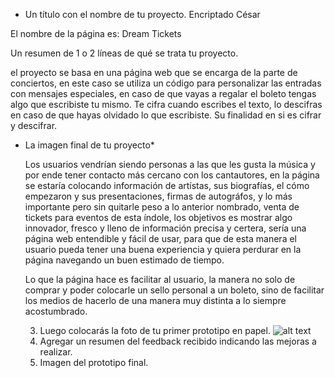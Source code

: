 * Un título con el nombre de tu proyecto.
Encriptado César

El nombre de la página es: Dream Tickets

Un resumen de 1 o 2 líneas de qué se trata tu proyecto.

el proyecto se basa en una página web que se encarga de la parte de conciertos, en este caso se utiliza un código para personalizar 
las entradas con mensajes especiales, en caso de que vayas a regalar el boleto tengas algo que escribiste tu mismo. Te cifra cuando escribes el texto, lo descifras en caso de que hayas olvidado lo que escribiste. Su finalidad en si es cifrar y descifrar.
* La imagen final de tu proyecto*

  
    Los usuarios vendrían siendo personas a las que les gusta la música y por ende tener contacto más cercano con los cantautores,
    en la página se estaría colocando información de artístas, sus biografías, el cómo empezaron y sus presentaciones, firmas de autográfos, y lo más importante pero sin quitarle peso a lo anterior nombrado, venta de tickets para eventos de esta índole,
    los objetivos es mostrar algo innovador, fresco y lleno de información precisa y certera, sería una página web entendible y fácil de usar, para que de esta manera el usuario pueda tener una buena experiencia y quiera perdurar en la página navegando un buen estimado de tiempo.

    Lo que la página hace es facilitar al usuario, la manera no solo de comprar y poder colocarle un sello personal a un boleto, sino de facilitar los medios de hacerlo de una manera muy distinta a lo siempre acostumbrado.
    

  3. Luego colocarás la foto de tu primer prototipo en papel.
  ![alt text](https://raw.githubusercontent.com/DianyelaMaldonado/CDMX009-cipher/prototiposCipher/prototipocipher1.jpg)
  4. Agregar un resumen del feedback recibido indicando las mejoras a realizar.
  5. Imagen del prototipo final.

